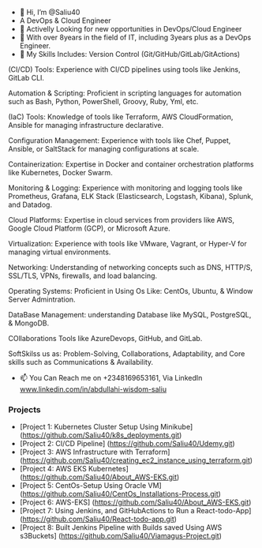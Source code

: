 - 👋 Hi, I’m @Saliu40
-  A DevOps & Cloud Engineer
- 👀 Activelly Looking for new opportunities in DevOps/Cloud Engineer
- 🌱 With over 8years in the field of IT, including 3years plus as a DevOps Engineer.
- 💞️ My Skills Includes:
Version Control (Git/GitHub/GitLab/GitActions)

(CI/CD) Tools: Experience with CI/CD pipelines using tools like Jenkins, GitLab CLI.

Automation & Scripting: Proficient in scripting languages for automation such as Bash, Python, PowerShell, Groovy, Ruby, Yml, etc.

(IaC) Tools: Knowledge of tools like Terraform, AWS CloudFormation, Ansible for managing infrastructure declarative.

Configuration Management: Experience with tools like Chef, Puppet, Ansible, or SaltStack for managing configurations at scale.

Containerization: Expertise in Docker and container orchestration platforms like Kubernetes, Docker Swarm.

Monitoring & Logging: Experience with monitoring and logging tools like Prometheus, Grafana, ELK Stack (Elasticsearch, Logstash, Kibana), Splunk, and Datadog.

Cloud Platforms: Expertise in cloud services from providers like AWS, Google Cloud Platform (GCP), or Microsoft Azure.

Virtualization: Experience with tools like VMware, Vagrant, or Hyper-V for managing virtual environments.

Networking: Understanding of networking concepts such as DNS, HTTP/S, SSL/TLS, VPNs, firewalls, and load balancing.

Operating Systems: Proficient in Using Os Like: CentOs, Ubuntu, & Window Server Admintration.

DataBase Management: understanding Database like MySQL, PostgreSQL, & MongoDB.

COllaborations Tools like AzureDevops, GitHub, and GitLab.

SoftSkilss us as: Problem-Solving, Collaborations, Adaptability, and Core skills such as Communications & Availability.

- 📫 You Can Reach me on +2348169653161, Via LinkedIn www.linkedin.com/in/abdullahi-wisdom-saliu



### Projects
- [Project 1: Kubernetes Cluster Setup Using Minikube] (https://github.com/Saliu40/k8s_deployments.git)
- [Project 2: CI/CD Pipeline] (https://github.com/Saliu40/Udemy.git)
- [Project 3: AWS Infrastructure with Terraform] (https://github.com/Saliu40/creating_ec2_instance_using_terraform.git)
- [Project 4: AWS EKS Kubernetes] (https://github.com/Saliu40/About_AWS-EKS.git)
- [Project 5: CentOs-Setup Using Oracle VM] (https://github.com/Saliu40/CentOs_Installations-Process.git)
- [Project 6: AWS-EKS] (https://github.com/Saliu40/About_AWS-EKS.git)
- [Project 7: Using Jenkins, and GitHubActions to Run a React-todo-App] (https://github.com/Saliu40/React-todo-app.git)
- [Project 8: Built Jenkins Pipeline with Builds saved Using AWS s3Buckets] (https://github.com/Saliu40/Viamagus-Project.git)
